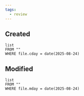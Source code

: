 ```yaml
---
tags:
  - review
---
```

## Created
```dataview
list
FROM ""
WHERE file.cday = date(2025-08-24)
```
## Modified
```dataview
list
FROM ""
WHERE file.mday = date(2025-08-24)
```